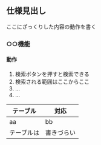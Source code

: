 ## 仕様見出し

ここにざっくりした内容の動作を書く

### ○○機能

#### 動作

1. 検索ボタンを押すと検索できる
2. 検索される範囲はここからここ
3. ...
4. ...

| テーブル    | 対応       |
|------------|------------|
| aa         | bb         |
| テーブルは | 書きづらい  |